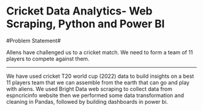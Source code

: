 # Cricket Data Analytics- Web Scraping, Python and Power BI

#Problem Statement#

Allens have challenged us to a cricket match. We need to form a team of 11 players to compete against them.

-------------------------------------------------------------------------------------------------------------------------------------------------------------------

We have used cricket T20 world cup (2022) data to build insights on a best 11 players team that we can assemble from the earth that can go and play with aliens. We used Bright Data web scraping to collect data from espncricinfo website then we performed some data transformation and cleaning in Pandas, followed by building dashboards in power bi. 

